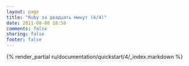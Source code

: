 ```yaml
---
layout: page
title: "Ruby за двадцать минут (4/4)"
date: 2011-08-08 18:58
comments: false
sharing: false
footer: false
---
```

{% render_partial ru/documentation/quickstart/4/_index.markdown %}